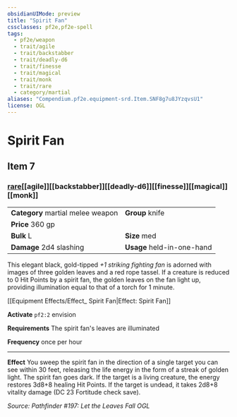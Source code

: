 ```yaml
---
obsidianUIMode: preview
title: "Spirit Fan"
cssclasses: pf2e,pf2e-spell
tags:
  - pf2e/weapon
  - trait/agile
  - trait/backstabber
  - trait/deadly-d6
  - trait/finesse
  - trait/magical
  - trait/monk
  - trait/rare
  - category/martial
aliases: "Compendium.pf2e.equipment-srd.Item.SNF8g7u8JYzqvsU1"
license: OGL
---
```

# Spirit Fan
## Item 7
### [rare](rare "Rare Rarity Trait")[[agile]][[backstabber]][[deadly-d6]][[finesse]][[magical]][[monk]]

|  |  |
| -- | -- |
| **Category** martial melee weapon | **Group** knife |
| **Price** 360 gp |  |
| **Bulk** L | **Size** med |
| **Damage** 2d4 slashing  | **Usage** held-in-one-hand |



This elegant black, gold-tipped _+1 striking fighting fan_ is adorned with images of three golden leaves and a red rope tassel. If a creature is reduced to 0 Hit Points by a spirit fan, the golden leaves on the fan light up, providing illumination equal to that of a torch for 1 minute.

[[Equipment Effects/Effect_ Spirit Fan|Effect: Spirit Fan]]

**Activate** `pf2:2` envision

**Requirements** The spirit fan's leaves are illuminated

**Frequency** once per hour

* * *

**Effect** You sweep the spirit fan in the direction of a single target you can see within 30 feet, releasing the life energy in the form of a streak of golden light. The spirit fan goes dark. If the target is a living creature, the energy restores 3d8+8 healing Hit Points. If the target is undead, it takes 2d8+8 vitality damage (DC 23 Fortitude check save).

*Source: Pathfinder #197: Let the Leaves Fall*
*OGL*